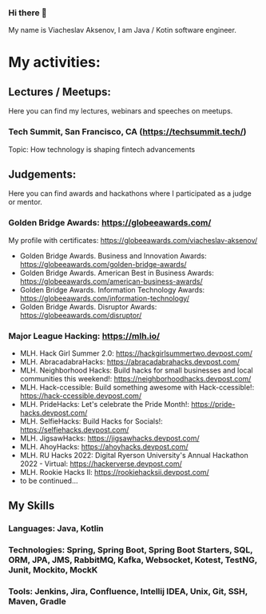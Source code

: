 ### Hi there 👋

My name is Viacheslav Aksenov, I am Java / Kotin software engineer. 

# My activities:

## Lectures / Meetups:

Here you can find my lectures, webinars and speeches on meetups.


### Tech Summit, San Francisco, CA (https://techsummit.tech/)
Topic: How technology is shaping fintech advancements



## Judgements:

Here you can find awards and hackathons where I participated as a judge or mentor.


### Golden Bridge Awards: https://globeeawards.com/

My profile with certificates: https://globeeawards.com/viacheslav-aksenov/

- Golden Bridge Awards. Business and Innovation Awards: https://globeeawards.com/golden-bridge-awards/
- Golden Bridge Awards. American Best in Business Awards: https://globeeawards.com/american-business-awards/
- Golden Bridge Awards. Information Technology Awards: https://globeeawards.com/information-technology/
- Golden Bridge Awards. Disruptor Awards: https://globeeawards.com/disruptor/


### Major League Hacking: https://mlh.io/
- MLH. Hack Girl Summer 2.0: https://hackgirlsummertwo.devpost.com/
- MLH. AbracadabraHacks: https://abracadabrahacks.devpost.com/
- MLH. Neighborhood Hacks: Build hacks for small businesses and local communities this weekend!: https://neighborhoodhacks.devpost.com/
- MLH. Hack-ccessible: Build something awesome with Hack-ccessible!: https://hack-ccessible.devpost.com/
- MLH. PrideHacks: Let's celebrate the Pride Month!: https://pride-hacks.devpost.com/
- MLH. SelfieHacks: Build Hacks for Socials!: https://selfiehacks.devpost.com/
- MLH. JigsawHacks: https://jigsawhacks.devpost.com/
- MLH. AhoyHacks: https://ahoyhacks.devpost.com/
- MLH. RU Hacks 2022: Digital Ryerson University's Annual Hackathon 2022 - Virtual: https://hackerverse.devpost.com/
- MLH. Rookie Hacks II: https://rookiehacksii.devpost.com/
- to be continued...


## My Skills
### Languages: Java, Kotlin
### Technologies: Spring, Spring Boot, Spring Boot Starters, SQL, ORM, JPA, JMS, RabbitMQ, Kafka, Websocket, Kotest, TestNG, Junit, Mockito, MockK
### Tools: Jenkins, Jira, Confluence, Intellij IDEA, Unix, Git, SSH,  Maven, Gradle
